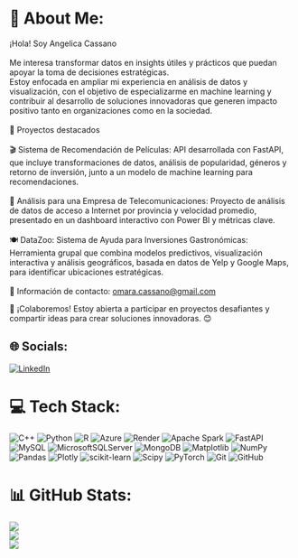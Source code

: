 # 💫 About Me:
¡Hola! Soy Angelica Cassano<br><br>Me interesa transformar datos en insights útiles y prácticos que puedan apoyar la toma de decisiones estratégicas.<br>Estoy enfocada en ampliar mi experiencia en análisis de datos y visualización, con el objetivo de especializarme en machine learning y contribuir al desarrollo de soluciones innovadoras que generen impacto positivo tanto en organizaciones como en la sociedad.<br><br>🚀 Proyectos destacados<br><br>🎬 Sistema de Recomendación de Películas: API desarrollada con FastAPI, que incluye transformaciones de datos, análisis de popularidad, géneros y retorno de inversión, junto a un modelo de machine learning para recomendaciones.<br><br>📡 Análisis para una Empresa de Telecomunicaciones: Proyecto de análisis de datos de acceso a Internet por provincia y velocidad promedio, presentado en un dashboard interactivo con Power BI y métricas clave.<br><br>🍽️ DataZoo: Sistema de Ayuda para Inversiones Gastronómicas: Herramienta grupal que combina modelos predictivos, visualización interactiva y análisis geográficos, basada en datos de Yelp y Google Maps, para identificar ubicaciones estratégicas.<br><br>📩 Información de contacto: omara.cassano@gmail.com<br>

🌟 ¡Colaboremos! Estoy abierta a participar en proyectos desafiantes y compartir ideas para crear soluciones innovadoras. 😊<br>


## 🌐 Socials:
[![LinkedIn](https://img.shields.io/badge/LinkedIn-%230077B5.svg?logo=linkedin&logoColor=white)](https://linkedin.com/in/https://www.linkedin.com/in/angelica-cassano/) 

# 💻 Tech Stack:
![C++](https://img.shields.io/badge/c++-%2300599C.svg?style=for-the-badge&logo=c%2B%2B&logoColor=white) ![Python](https://img.shields.io/badge/python-3670A0?style=for-the-badge&logo=python&logoColor=ffdd54) ![R](https://img.shields.io/badge/r-%23276DC3.svg?style=for-the-badge&logo=r&logoColor=white) ![Azure](https://img.shields.io/badge/azure-%230072C6.svg?style=for-the-badge&logo=microsoftazure&logoColor=white) ![Render](https://img.shields.io/badge/Render-%46E3B7.svg?style=for-the-badge&logo=render&logoColor=white) ![Apache Spark](https://img.shields.io/badge/Apache%20Spark-FDEE21?style=for-the-badge&logo=apachespark&logoColor=black) ![FastAPI](https://img.shields.io/badge/FastAPI-005571?style=for-the-badge&logo=fastapi) ![MySQL](https://img.shields.io/badge/mysql-4479A1.svg?style=for-the-badge&logo=mysql&logoColor=white) ![MicrosoftSQLServer](https://img.shields.io/badge/Microsoft%20SQL%20Server-CC2927?style=for-the-badge&logo=microsoft%20sql%20server&logoColor=white) ![MongoDB](https://img.shields.io/badge/MongoDB-%234ea94b.svg?style=for-the-badge&logo=mongodb&logoColor=white) ![Matplotlib](https://img.shields.io/badge/Matplotlib-%23ffffff.svg?style=for-the-badge&logo=Matplotlib&logoColor=black) ![NumPy](https://img.shields.io/badge/numpy-%23013243.svg?style=for-the-badge&logo=numpy&logoColor=white) ![Pandas](https://img.shields.io/badge/pandas-%23150458.svg?style=for-the-badge&logo=pandas&logoColor=white) ![Plotly](https://img.shields.io/badge/Plotly-%233F4F75.svg?style=for-the-badge&logo=plotly&logoColor=white) ![scikit-learn](https://img.shields.io/badge/scikit--learn-%23F7931E.svg?style=for-the-badge&logo=scikit-learn&logoColor=white) ![Scipy](https://img.shields.io/badge/SciPy-%230C55A5.svg?style=for-the-badge&logo=scipy&logoColor=%white) ![PyTorch](https://img.shields.io/badge/PyTorch-%23EE4C2C.svg?style=for-the-badge&logo=PyTorch&logoColor=white) ![Git](https://img.shields.io/badge/git-%23F05033.svg?style=for-the-badge&logo=git&logoColor=white) ![GitHub](https://img.shields.io/badge/github-%23121011.svg?style=for-the-badge&logo=github&logoColor=white)
# 📊 GitHub Stats:
![](https://github-readme-stats.vercel.app/api?username=Halsey26&theme=highcontrast&hide_border=true&include_all_commits=false&count_private=false)<br/>
![](https://github-readme-streak-stats.herokuapp.com/?user=Halsey26&theme=highcontrast&hide_border=true)<br/>
![](https://github-readme-stats.vercel.app/api/top-langs/?username=Halsey26&theme=highcontrast&hide_border=true&include_all_commits=false&count_private=false&layout=compact)

<!-- Proudly created with GPRM ( https://gprm.itsvg.in ) -->
